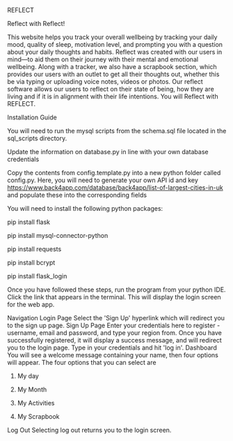 REFLECT

Reflect with Reflect!

This website helps you track your overall wellbeing by tracking your daily mood, quality of sleep, motivation level, and prompting you with a question about your daily thoughts and habits. Reflect was created with our users in mind—to aid them on their journey with their mental and emotional wellbeing. Along with a tracker, we also have a scrapbook section, which provides our users with an outlet to get all their thoughts out, whether this be via typing or uploading voice notes, videos or photos.
Our reflect software allows our users to reflect on their state of being, how they are living and if it is in alignment with their life intentions. You will Reflect with REFLECT.


Installation Guide


You will need to run the mysql scripts from the schema.sql file located in the sql_scripts directory.

Update the information on database.py in line with your own database credentials

Copy the contents from config.template.py into a new python folder called config.py. Here, you will need to generate your own API id and key https://www.back4app.com/database/back4app/list-of-largest-cities-in-uk and populate these into the corresponding fields

You will need to install the following python packages:

pip install flask

pip install mysql-connector-python

pip install requests

pip install bcrypt

pip install flask_login

Once you have followed these steps, run the program from your python IDE. Click the link that appears in the terminal. This will display the login screen for the web app.

Navigation
Login Page
Select the 'Sign Up' hyperlink which will redirect you to the sign up page.
Sign Up Page
Enter your credentials here to register - username, email and password, and type your region from. Once you have successfully registered, it will display a success message, and will redirect you to the login page. Type in your credentials and hit 'log in'.
Dashboard
You will see a welcome message containing your name, then four options will appear. The four options that you can select are 

1) My day 

2) My Month 

3) My Activities

4) My Scrapbook 

Log Out
Selecting log out returns you to the login screen.
